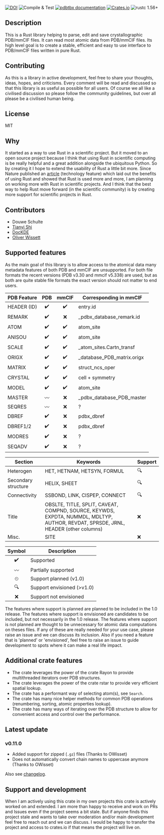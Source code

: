[![DOI](https://zenodo.org/badge/DOI/10.5281/zenodo.4671031.svg)](https://doi.org/10.5281/zenodo.4671031)
![Compile & Test](https://github.com/douweschulte/pdbtbx/actions/workflows/rust.yml/badge.svg)
[![pdbtbx documentation](https://docs.rs/pdbtbx/badge.svg)](https://docs.rs/pdbtbx)
[![Crates.io](https://img.shields.io/crates/v/pdbtbx.svg)](https://crates.io/crates/pdbtbx)
![rustc 1.56+](https://img.shields.io/badge/msrv-rustc_1.56+-red.svg)

## Description
This is a Rust library helping to parse, edit and save crystallographic PDB/mmCIF files. It can read most atomic data from PDB/mmCIF files. Its high level goal is to create a stable, efficient and easy to use interface to PDB/mmCIF files written in pure Rust.

## Contributing
As this is a library in active development, feel free to share your thoughts, ideas, hopes, and criticisms. Every comment will be read and discussed so that this library is as useful as possible for all users. Of course we all like a civilised discussion so please follow the community guidelines, but over all please be a civilised human being.

## License
MIT

## Why
It started as a way to use Rust in a scientific project. But it moved to an open source project because I think that using Rust in scientific computing is be really helpful and a great addition alongside the ubiquitous Python. So by creating it I hope to extend the usability of Rust a little bit more. Since Nature published an [article](https://www.nature.com/articles/d41586-020-03382-2) (technology feature) which laid out the benefits of using Rust and showed that Rust is used more and more, I am planning on working more with Rust in scientific projects. And I think that the best way to help Rust move forward (in the scientific community) is by creating more support for scientific projects in Rust.

## Contributors
* Douwe Schulte
* [Tianyi Shi](https://github.com/TianyiShi2001)
* [DocKDE](https://github.com/DocKDE)
* [Oliver Wissett](https://github.com/OWissett)

## Supported features
As the main goal of this library is to allow access to the atomical data many metadata features of both PDB and mmCIF are unsupported. For both file formats the recent versions (PDB v3.30 and mmcif v5.338) are used, but as both are quite stable file formats the exact version should not matter to end users.

| PDB   Feature |  PDB  | mmCIF | Corresponding in mmCIF     |
| ------------- | :---: | :---: | -------------------------- |
| HEADER (ID)   |   ✔️   |   ✔️   | entry.id                   |
| REMARK        |   ✔️   |   ❌   | _pdbx_database_remark.id   |
| ATOM          |   ✔️   |   ✔️   | atom_site                  |
| ANISOU        |   ✔️   |   ✔️   | atom_site                  |
| SCALE         |   ✔️   |   ✔️   | _atom_sites.Cartn_transf   |
| ORIGX         |   ✔️   |   ✔️   | _database_PDB_matrix.origx |
| MATRIX        |   ✔️   |   ✔️   | struct_ncs_oper            |
| CRYSTAL       |   ✔️   |   ✔️   | cell + symmetry            |
| MODEL         |   ✔️   |   ✔️   | atom_site                  |
| MASTER        |  〰️   |   ❌   | _pdbx_database_PDB_master  |
| SEQRES        |  〰️   |   ❌   | ?                          |
| DBREF         |   ✔️   |   ❌   | pdbx_dbref                 |
| DBREF1/2      |   ✔️   |   ❌   | pdbx_dbref                 |
| MODRES        |   ✔️   |   ❌   | ?                          |
| SEQADV        |   ✔️   |   ❌   | ?                          |

| Section             | Keywords                                                                                                                           | Support |
| ------------------- | ---------------------------------------------------------------------------------------------------------------------------------- | ------- |
| Heterogen           | HET, HETNAM, HETSYN, FORMUL                                                                                                        | 🔍       |
| Secondary structure | HELIX, SHEET                                                                                                                       | 🔍       |
| Connectivity        | SSBOND, LINK, CISPEP, CONNECT                                                                                                      | 🔍       |
| Title               | OBSLTE, TITLE, SPLIT, CAVEAT, COMPND, SOURCE, KEYWDS, EXPDTA, NUMMDL, MDLTYP, AUTHOR, REVDAT, SPRSDE, JRNL, HEADER (other columns) | ❌       |
| Misc.               | SITE                                                                                                                               | ❌       |

| Symbol | Description                |
| :----: | -------------------------- |
|   ✔️    | Supported                  |
|   〰️   | Partially supported        |
|   ⏲    | Support planned (v1.0)     |
|   🔍    | Support envisioned (>v1.0) |
|   ❌    | Support not envisioned     |

The features where support is planned are planned to be included in the 1.0 release. The features where support is envisioned are candidates to be included, but not necessarily in the 1.0 release. The features where support is not planned are thought to be unnecessary for atomic data computations on theses files. If any of these are really needed for your use case, please raise an issue and we can discuss its inclusion. Also if you need a feature that is 'planned' or 'envisioned', feel free to raise an issue to guide development to spots where it can make a real life impact.

## Additional crate features
* The crate leverages the power of the crate Rayon to provide multithreaded iterators over PDB structures.
* The crate leverages the power of the crate rstar to provide very efficient spatial lookup.
* The crate has a performant way of selecting atom(s), see `Search`.
* The crate has many nice helper methods for common PDB operations (renumbering, sorting, atomic properties lookup).
* The crate has many ways of iterating over the PDB structure to allow for convenient access and control over the performance.

## Latest update
### v0.11.0
* Added support for zipped (`.gz`) files (Thanks to OWisset)
* Does not automatically convert chain names to uppercase anymore (Thanks to OWisset)

Also see [changelog](https://github.com/douweschulte/pdbtbx/blob/master/changelog.md).

## Support and development
When I am actively using this crate in my own projects this crate is actively worked on and extended. I am more than happy to receive and work on PRs and Issues even if the project seems a bit stale. But if anyone finds this project stale and wants to take over moderation and/or main development feel free to reach out and we can discuss. I would be happy to transfer the project and access to crates.io if that means the project will live on.
